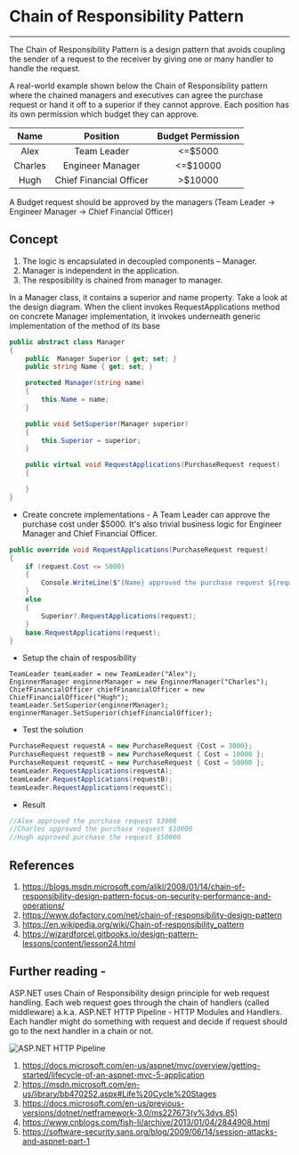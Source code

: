 # Chain of Responsibility Pattern
---
The Chain of Responsibility Pattern is a design pattern that avoids coupling the sender of a request to the receiver by giving one or many handler to handle the request. 

A real-world example shown below the Chain of Responsibility pattern where the chained managers and executives can agree the purchase request or hand it off to a superior if they cannot approve.  Each position has its own permission which budget they can approve.

|Name	  |Position					| Budget Permission|
|:-------:|:------------------------:|:--------:|
|Alex|Team Leader				| <=$5000|
|Charles|Engineer Manager		|<=$10000|
|Hugh|Chief Financial Officer	|>$10000|

A Budget request should be approved by the managers (Team Leader -> Engineer Manager -> Chief Financial Officer)

## Concept

 1. The logic is encapsulated in decoupled components – Manager.
 2. Manager is independent in the application.
 3. The resposibility is chained from manager to manager.

In a Manager class, it contains a superior and name property. Take a look at the design diagram. When the client invokes RequestApplications method on concrete Manager implementation, it invokes underneath generic implementation of the method of its base
```csharp
public abstract class Manager
{
    public  Manager Superior { get; set; }
    public string Name { get; set; }

    protected Manager(string name)
    {
        this.Name = name;
    }

    public void SetSuperior(Manager superior)
    {
        this.Superior = superior;
    }

    public virtual void RequestApplications(PurchaseRequest request)
    {

    }
}
```

* Create concrete implementations - A Team Leader can approve the purchase cost under $5000. It's also trivial business logic for Engineer Manager and Chief Financial Officer. 
```csharp
public override void RequestApplications(PurchaseRequest request)
{
	if (request.Cost <= 5000)
	{
		Console.WriteLine($"{Name} approved the purchase request ${request.Cost}");
	}
	else
	{
		Superior?.RequestApplications(request);
	}
	base.RequestApplications(request);
}
```
* Setup the chain of resposibility
```chsharp
TeamLeader teamLeader = new TeamLeader("Alex");
EnginnerManager enginnerManager = new EnginnerManager("Charles");
ChiefFinancialOfficer chiefFinancialOfficer = new ChiefFinancialOfficer("Hugh");
teamLeader.SetSuperior(enginnerManager);
enginnerManager.SetSuperior(chiefFinancialOfficer);
```
			
* Test the solution
```csharp
PurchaseRequest requestA = new PurchaseRequest {Cost = 3000};
PurchaseRequest requestB = new PurchaseRequest { Cost = 10000 };
PurchaseRequest requestC = new PurchaseRequest { Cost = 50000 };
teamLeader.RequestApplications(requestA);
teamLeader.RequestApplications(requestB);
teamLeader.RequestApplications(requestC);
```
* Result
```csharp
//Alex approved the purchase request $3000
//Charles approved the purchase request $10000
//Hugh approved purchase the request $50000
```

## References
1. https://blogs.msdn.microsoft.com/alikl/2008/01/14/chain-of-responsibility-design-pattern-focus-on-security-performance-and-operations/
2. https://www.dofactory.com/net/chain-of-responsibility-design-pattern
3. https://en.wikipedia.org/wiki/Chain-of-responsibility_pattern
4. https://wizardforcel.gitbooks.io/design-pattern-lessons/content/lesson24.html

## Further reading - 

ASP.NET uses Chain of Responsibility design principle for web request handling. Each web request goes through the chain of handlers (called middleware) a.k.a. ASP.NET HTTP Pipeline - HTTP Modules and Handlers. Each handler might do something with request and decide if request should go to the next handler in a chain or not.

![ASP.NET HTTP Pipeline](https://blogs.sans.org/appsecstreetfighter/files/2009/06/httpmodule.jpg)

1. https://docs.microsoft.com/en-us/aspnet/mvc/overview/getting-started/lifecycle-of-an-aspnet-mvc-5-application
2. https://msdn.microsoft.com/en-us/library/bb470252.aspx#Life%20Cycle%20Stages
3. https://docs.microsoft.com/en-us/previous-versions/dotnet/netframework-3.0/ms227673(v%3dvs.85)
4. https://www.cnblogs.com/fish-li/archive/2013/01/04/2844908.html
5. https://software-security.sans.org/blog/2009/06/14/session-attacks-and-aspnet-part-1